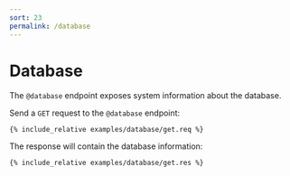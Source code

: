```yaml
---
sort: 23
permalink: /database
---
```


# Database

The `@database` endpoint exposes system information about the database.

Send a `GET` request to the `@database` endpoint:

```
{% include_relative examples/database/get.req %}
```

The response will contain the database information:

```
{% include_relative examples/database/get.res %}
```
